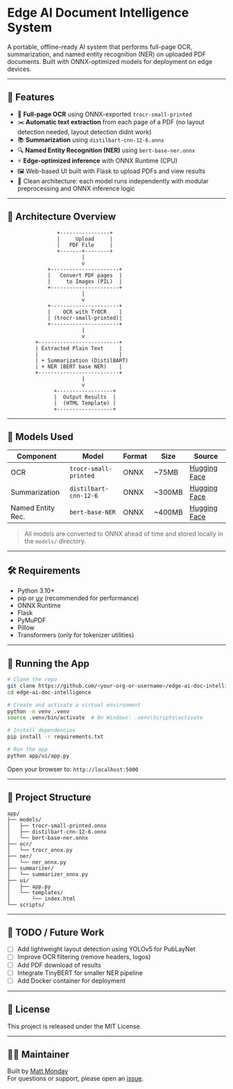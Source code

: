 # Edge AI Document Intelligence System

A portable, offline-ready AI system that performs full-page OCR, summarization, and named entity recognition (NER) on uploaded PDF documents. Built with ONNX-optimized models for deployment on edge devices.

---

## 📌 Features

- 📄 **Full-page OCR** using ONNX-exported `trocr-small-printed`
- ✂️ **Automatic text extraction** from each page of a PDF (no layout detection needed, layout detection didnt work)
- 📚 **Summarization** using `distilbart-cnn-12-6.onnx`
- 🔍 **Named Entity Recognition (NER)** using `bert-base-ner.onnx`
- ⚡️ **Edge-optimized inference** with ONNX Runtime (CPU)
- 🖼 Web-based UI built with Flask to upload PDFs and view results
- 🧠 Clean architecture: each model runs independently with modular preprocessing and ONNX inference logic

---

## 🚀 Architecture Overview

```text
                +----------------+
                |     Upload     |
                |   PDF File     |
                +-------+--------+
                        |
                        v
             +----------------------+
             |   Convert PDF pages  |
             |     to Images (PIL)  |
             +----------------------+
                        |
                        v
             +----------------------+
             |    OCR with TrOCR    |
             | (trocr-small-printed)|
             +----------------------+
                        |
                        v
         +--------------------------+      
         | Extracted Plain Text     |
         |                          |
         | + Summarization (DistilBART)      
         | + NER (BERT base NER)    |
         +--------------------------+
                        |
                        v
               +------------------+
               |  Output Results  |
               |  (HTML Template) |
               +------------------+
```

---

## 🧠 Models Used

| Component        | Model                          | Format | Size | Source |
|------------------|--------------------------------|--------|------|--------|
| OCR              | `trocr-small-printed`          | ONNX   | ~75MB| [Hugging Face](https://huggingface.co/microsoft/trocr-small-printed) |
| Summarization    | `distilbart-cnn-12-6`          | ONNX   | ~300MB | [Hugging Face](https://huggingface.co/sshleifer/distilbart-cnn-12-6) |
| Named Entity Rec.| `bert-base-NER`                | ONNX   | ~400MB | [Hugging Face](https://huggingface.co/dslim/bert-base-NER) |

> All models are converted to ONNX ahead of time and stored locally in the `models/` directory.

---

## 🛠 Requirements

- Python 3.10+
- pip or [uv](https://github.com/astral-sh/uv) (recommended for performance)
- ONNX Runtime
- Flask
- PyMuPDF
- Pillow
- Transformers (only for tokenizer utilities)

---

## 🧪 Running the App

```bash
# Clone the repo
git clone https://github.com/<your-org-or-username>/edge-ai-doc-intelligence.git
cd edge-ai-doc-intelligence

# Create and activate a virtual environment
python -m venv .venv
source .venv/bin/activate  # On Windows: .venv\Scripts\activate

# Install dependencies
pip install -r requirements.txt

# Run the app
python app/ui/app.py
```

Open your browser to: `http://localhost:5000`

---

## 📁 Project Structure

```
app/
├── models/
│   ├── trocr-small-printed.onnx
│   ├── distilbart-cnn-12-6.onnx
│   └── bert-base-ner.onnx
├── ocr/
│   └── trocr_onnx.py
├── ner/
│   └── ner_onnx.py
├── summarizer/
│   └── summarizer_onnx.py
├── ui/
│   ├── app.py
│   └── templates/
│       └── index.html
└── scripts/
```

---

## 🧹 TODO / Future Work

- [ ] Add lightweight layout detection using YOLOv5 for PubLayNet
- [ ] Improve OCR filtering (remove headers, logos)
- [ ] Add PDF download of results
- [ ] Integrate TinyBERT for smaller NER pipeline
- [ ] Add Docker container for deployment

---

## 📜 License

This project is released under the MIT License.

---

## 🙋‍♂️ Maintainer

Built by [Matt Monday](https://github.com/your-username)  
For questions or support, please open an [issue](https://github.com/<your-repo>/issues).